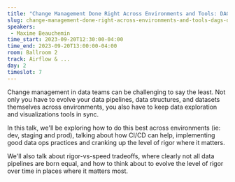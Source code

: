 ```yaml
---
title: "Change Management Done Right Across Environments and Tools: DAGs, datasets and visualizations"
slug: change-management-done-right-across-environments-and-tools-dags-datasets-and-visualizations
speakers:
 - Maxime Beauchemin
time_start: 2023-09-20T12:30:00-04:00
time_end: 2023-09-20T13:00:00-04:00
room: Ballroom 2
track: Airflow & ...
day: 2
timeslot: 7
---
```


Change management in data teams can be challenging to say the least. Not only you have to evolve your data pipelines, data structures, and datasets themselves across environments, you also have to keep data exploration and visualizations tools in sync.
 
 
 
 In this talk, we'll be exploring how to do this best across environments (ie: dev, staging and prod), talking about how CI/CD can help, implementing good data ops practices and cranking up the level of rigor where it matters.
 
 
 
 We'll also talk about rigor-vs-speed tradeoffs, where clearly not all data pipelines are born equal, and how to think about to evolve the level of rigor over time in places where it matters most.